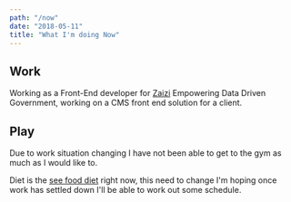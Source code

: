 ```yaml
---
path: "/now"
date: "2018-05-11"
title: "What I'm doing Now"
---
```


## Work

Working as a Front-End developer for [Zaizi] Empowering Data Driven
Government, working on a CMS front end solution for a client.

## Play

Due to work situation changing I have not been able to get to the gym
as much as I would like to.

Diet is the [see food diet] right now, this need to change I'm hoping
once work has settled down I'll be able to work out some schedule.

<!-- Links -->

[zaizi]: https://www.linkedin.com/company/zaizi/
[see food diet]: # 'I see food, I eat it!'

